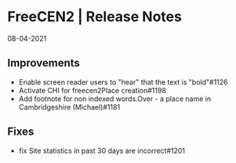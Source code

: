 __FreeCEN2 | Release Notes__
  =======================
  08-04-2021

  __Improvements__
  ----------------

  * Enable screen reader users to "hear" that the text is "bold"#1126
  * Activate CHI for freecen2Place creation#1198
  * Add footnote for non indexed words.Over - a place name in Cambridgeshire (Michael)#1181
  
  __Fixes__
  ---------

  * fix Site statistics in past 30 days are incorrect#1201


 